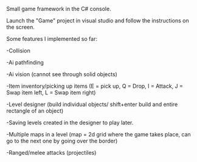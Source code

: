 Small game framework in the C# console.


Launch the "Game" project in visual studio and follow the instructions on the screen.

Some features I implemented so far:

-Collision

-Ai pathfinding

-Ai vision (cannot see through solid objects)

-Item inventory/picking up items (E = pick up, Q = Drop, I = Attack, J = Swap item left, L = Swap item right)

-Level designer (build individual objects/ shift+enter build and entire rectangle of an object)

-Saving levels created in the designer to play later.

-Multiple maps in a level (map = 2d grid where the game takes place, can go to the next one by going over the border)

-Ranged/melee attacks (projectiles)
